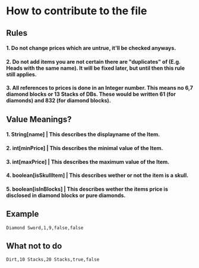 # How to contribute to the file

## Rules

#### 1. Do not change prices which are untrue, it'll be checked anyways.
#### 2. Do not add items you are not certain there are "duplicates" of (E.g. Heads with the same name). It will be fixed later, but until then this rule still applies.
#### 3. All references to prices is done in an Integer number. This means no 6,7 diamond blocks or 13 Stacks of DBs. These would be written 61 (for diamonds) and 832 (for diamond blocks). 

## Value Meanings?

#### 1. String[name]         | This describes the displayname of the Item.
#### 2. int[minPrice]        | This describes the minimal value of the Item.
#### 3. int[maxPrice]        | This describes the maximum value of the Item.
#### 4. boolean[isSkullItem] | This describes wether or not the item is a skull.
#### 5. boolean[isInBlocks]  | This describes wether the items price is disclosed in diamond blocks or pure diamonds.

## Example

```csv
Diamond Sword,1,9,false,false
```

## What not to do

```
Dirt,10 Stacks,20 Stacks,true,false
```
